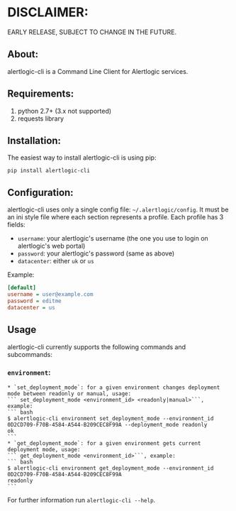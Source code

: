 # DISCLAIMER:
EARLY RELEASE, SUBJECT TO CHANGE IN THE FUTURE.

## About:

alertlogic-cli is a Command Line Client for Alertlogic services.

## Requirements:

1. python 2.7+ (3.x not supported)
1. requests library

## Installation:

The easiest way to install alertlogic-cli is using pip:

```pip install alertlogic-cli```

## Configuration:

alertlogic-cli uses only a single config file: `~/.alertlogic/config`.
It must be an ini style file where each section represents a profile.
Each profile has 3 fields:

* `username`: your alertlogic's username (the one you use to login on alertlogic's web portal)
* `password`: your alertlogic's password (same as above)
* `datacenter`: either `uk` or `us`

Example:

``` ini
[default]
username = user@example.com
password = editme
datacenter = us
```

## Usage

alertlogic-cli currently supports the following commands and subcommands:

### `environment`:
    * `set_deployment_mode`: for a given environment changes deployment mode between readonly or manual, usage:
    ``` set_deployment_mode <environment_id> <readonly|manual>```, example:
    ``` bash
    $ alertlogic-cli environment set_deployment_mode --environment_id 0D2CD709-F70B-4584-A544-B209CEC8F99A --deployment_mode readonly
    ok
    ```
    * `get_deployment_mode`: for a given environment gets current deployment mode, usage:
    ``` get_deployment_mode <environment_id>```, example:
    ``` bash
    $ alertlogic-cli environment get_deployment_mode --environment_id 0D2CD709-F70B-4584-A544-B209CEC8F99A
    readonly
    ```

For further information run `alertlogic-cli --help`.